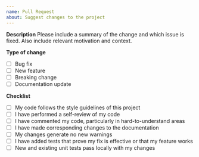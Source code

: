 ```yaml
---
name: Pull Request
about: Suggest changes to the project
---
```


**Description**
Please include a summary of the change and which issue is fixed. Also include relevant motivation and context.

**Type of change**
- [ ] Bug fix
- [ ] New feature
- [ ] Breaking change
- [ ] Documentation update

**Checklist**
- [ ] My code follows the style guidelines of this project
- [ ] I have performed a self-review of my code
- [ ] I have commented my code, particularly in hard-to-understand areas
- [ ] I have made corresponding changes to the documentation
- [ ] My changes generate no new warnings
- [ ] I have added tests that prove my fix is effective or that my feature works
- [ ] New and existing unit tests pass locally with my changes
